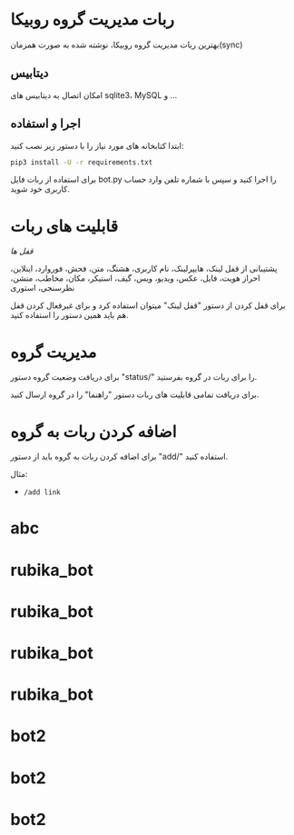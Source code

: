 # ربات مدیریت گروه روبیکا
بهترین ربات مدیریت گروه روبیکا، نوشته شده به صورت همزمان(sync)
## دیتابیس
امکان اتصال به دیتابیس های sqlite3، MySQL و ...
## اجرا و استفاده
ابتدا کتابخانه های مورد نیاز را با دستور زیر نصب کنید:
```bash
pip3 install -U -r requirements.txt
```
برای استفاده از ربات فایل bot.py را اجرا کنید و سپس با شماره تلفن وارد حساب کاربری خود شوید.

# قابلیت های ربات

*قفل ها*

پشتیبانی از قفل‌ لینک، هایپرلینک، نام کاربری، هشتگ، متن، فحش، فوروارد، اینلاین، احراز هویت، فایل، عکس، ویدیو، ویس، گیف، استیکر، مکان، مخاطب، منشن، نظرسنجی، استوری

برای قفل کردن از دستور "قفل لینک" میتوان استفاده کرد و برای غیرفعال کردن قفل هم باید همین دستور را استفاده کنید.

# مدیریت گروه
برای دریافت وضعیت گروه دستور "status/" را برای ربات در گروه بفرستيد.

برای دریافت تمامی قابلیت های ربات دستور "راهنما" را در گروه ارسال کنید.

# اضافه کردن ربات به گروه
برای اضافه کردن ربات به گروه باید از دستور "add/" استفاده کنید.

مثال:
- `/add link`
# abc
# rubika_bot
# rubika_bot
# rubika_bot
# rubika_bot
# bot2
# bot2
# bot2
